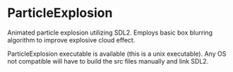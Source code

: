 # ParticleExplosion
Animated particle explosion utilizing SDL2. Employs basic box blurring algorithm to improve explosive cloud effect.

ParticleExplosion executable is available (this is a unix executable). Any OS not compatible will have to build the src files manually and link SDL2.
